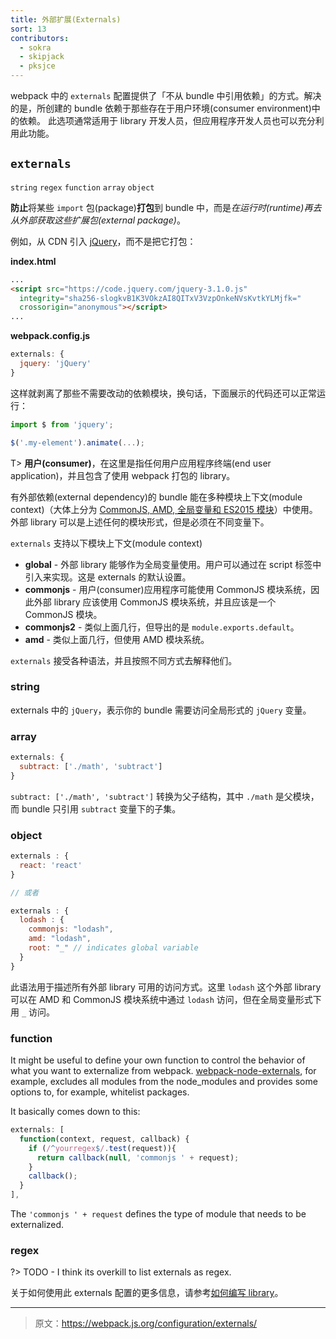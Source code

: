 ```yaml
---
title: 外部扩展(Externals)
sort: 13
contributors:
  - sokra
  - skipjack
  - pksjce
---
```


webpack 中的 `externals` 配置提供了「不从 bundle 中引用依赖」的方式。解决的是，所创建的 bundle 依赖于那些存在于用户环境(consumer environment)中的依赖。
此选项通常适用于 library 开发人员，但应用程序开发人员也可以充分利用此功能。

## `externals`

`string` `regex` `function` `array` `object`

**防止**将某些 `import` 包(package)**打包**到 bundle 中，而是*在运行时(runtime)再去从外部获取这些扩展包(external package)*。

例如，从 CDN 引入 [jQuery](https://jquery.com/)，而不是把它打包：

**index.html**

```html
...
<script src="https://code.jquery.com/jquery-3.1.0.js"
  integrity="sha256-slogkvB1K3VOkzAI8QITxV3VzpOnkeNVsKvtkYLMjfk="
  crossorigin="anonymous"></script>
...
```

**webpack.config.js**

```javascript
externals: {
  jquery: 'jQuery'
}
```

这样就剥离了那些不需要改动的依赖模块，换句话，下面展示的代码还可以正常运行：

```javascript
import $ from 'jquery';

$('.my-element').animate(...);
```

T> __用户(consumer)__，在这里是指任何用户应用程序终端(end user application)，并且包含了使用 webpack 打包的 library。

有外部依赖(external dependency)的 bundle 能在多种模块上下文(module context)（大体上分为 [CommonJS, AMD, 全局变量和 ES2015 模块](/concepts/modules)）中使用。外部 library 可以是上述任何的模块形式，但是必须在不同变量下。

`externals` 支持以下模块上下文(module context)

  * __global__ - 外部 library 能够作为全局变量使用。用户可以通过在 script 标签中引入来实现。这是 externals 的默认设置。
  * __commonjs__ - 用户(consumer)应用程序可能使用 CommonJS 模块系统，因此外部 library 应该使用 CommonJS 模块系统，并且应该是一个 CommonJS 模块。
  * __commonjs2__ - 类似上面几行，但导出的是 `module.exports.default`。
  * __amd__ - 类似上面几行，但使用 AMD 模块系统。

`externals` 接受各种语法，并且按照不同方式去解释他们。

### string

externals 中的 `jQuery`，表示你的 bundle 需要访问全局形式的 `jQuery` 变量。

### array

```javascript
externals: {
  subtract: ['./math', 'subtract']
}
```

`subtract: ['./math', 'subtract']` 转换为父子结构，其中 `./math` 是父模块，而 bundle 只引用 `subtract` 变量下的子集。

### object

```javascript
externals : {
  react: 'react'
}

// 或者

externals : {
  lodash : {
    commonjs: "lodash",
    amd: "lodash",
    root: "_" // indicates global variable
  }
}
```

此语法用于描述所有外部 library 可用的访问方式。这里 `lodash` 这个外部 library 可以在 AMD 和 CommonJS 模块系统中通过 `lodash` 访问，但在全局变量形式下用 `_` 访问。

### function

It might be useful to define your own function to control the behavior of what you want to externalize from webpack. [webpack-node-externals](https://www.npmjs.com/package/webpack-node-externals), for example, excludes all modules from the node_modules and provides some options to, for example, whitelist packages.

It basically comes down to this:

```javascript
externals: [
  function(context, request, callback) {
    if (/^yourregex$/.test(request)){
      return callback(null, 'commonjs ' + request);
    }
    callback();
  }
],
```

The `'commonjs ' + request` defines the type of module that needs to be externalized.

### regex

?> TODO - I think its overkill to list externals as regex.

关于如何使用此 externals 配置的更多信息，请参考[如何编写 library](/guides/author-libraries)。

***

> 原文：https://webpack.js.org/configuration/externals/